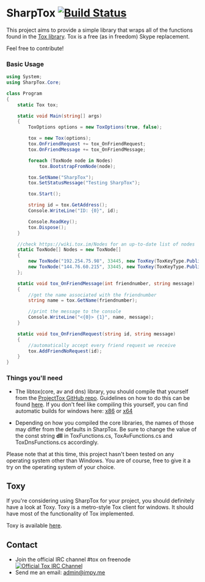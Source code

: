 SharpTox [![Build Status](http://jenkins.impy.me/job/SharpTox%20x86/badge/icon)](http://jenkins.impy.me/job/SharpTox%20x86/)
========

This project aims to provide a simple library that wraps all of the functions found in the [Tox library](https://github.com/irungentoo/ProjectTox-Core "ProjectTox GitHub repo").
Tox is a free (as in freedom) Skype replacement.

Feel free to contribute!

### Basic Usage
```csharp
using System;
using SharpTox.Core;

class Program
{
    static Tox tox;

    static void Main(string[] args)
    {
        ToxOptions options = new ToxOptions(true, false);

        tox = new Tox(options);
        tox.OnFriendRequest += tox_OnFriendRequest;
        tox.OnFriendMessage += tox_OnFriendMessage;

        foreach (ToxNode node in Nodes)
            tox.BootstrapFromNode(node);

        tox.SetName("SharpTox");
        tox.SetStatusMessage("Testing SharpTox");

        tox.Start();

        string id = tox.GetAddress();
        Console.WriteLine("ID: {0}", id);

        Console.ReadKey();
        tox.Dispose();
    }

    //check https://wiki.tox.im/Nodes for an up-to-date list of nodes
    static ToxNode[] Nodes = new ToxNode[]
    {
        new ToxNode("192.254.75.98", 33445, new ToxKey(ToxKeyType.Public, "951C88B7E75C867418ACDB5D273821372BB5BD652740BCDF623A4FA293E75D2F")),
        new ToxNode("144.76.60.215", 33445, new ToxKey(ToxKeyType.Public, "04119E835DF3E78BACF0F84235B300546AF8B936F035185E2A8E9E0A67C8924F"))
    };

    static void tox_OnFriendMessage(int friendnumber, string message)
    {
        //get the name associated with the friendnumber
        string name = tox.GetName(friendnumber);

        //print the message to the console
        Console.WriteLine("<{0}> {1}", name, message);
    }

    static void tox_OnFriendRequest(string id, string message)
    {
        //automatically accept every friend request we receive
        tox.AddFriendNoRequest(id);
    }
}
```

### Things you'll need

* The libtox(core, av and dns) library, you should compile that yourself from the [ProjectTox GitHub repo](https://github.com/irungentoo/ProjectTox-Core "Tox Github repo"). Guidelines on how to do this can be found [here](https://github.com/irungentoo/toxcore/blob/master/INSTALL.md "Crosscompile guidelines"). If you don't feel like compiling this yourself, you can find automatic builds for windows here: [x86](https://jenkins.libtoxcore.so/job/toxcore_win32_dll/ "x86 dll") or [x64](https://jenkins.libtoxcore.so/job/toxcore_win64_dll/ "x64 dll")

* Depending on how you compiled the core libraries, the names of those may differ from the defaults in SharpTox. Be sure to change the value of the const string **dll** in ToxFunctions.cs, ToxAvFunctions.cs and ToxDnsFunctions.cs accordingly.

Please note that at this time, this project hasn't been tested on any operating system other than Windows. You are of course, free to give it a try on the operating system of your choice.

Toxy
-------
If you're considering using SharpTox for your project, you should definitely have a look at Toxy. Toxy is a metro-style Tox client for windows. It should have most of the functionality of Tox implemented.

Toxy is available [here](https://github.com/Reverp/Toxy-WPF).

Contact
-------
* Join the official IRC channel #tox on freenode
[![Official Tox IRC Channel](https://kiwiirc.com/buttons/irc.freenode.net/tox.png)](https://kiwiirc.com/client/irc.freenode.net/?theme=basic#tox)
* Send me an email: [admin@impy.me](mailto:admin@impy.me)
